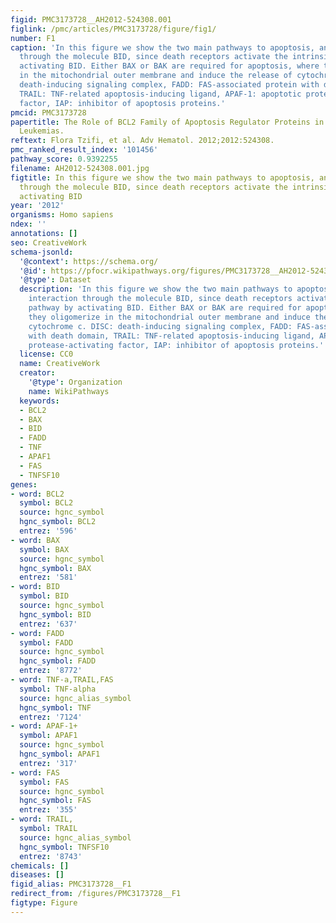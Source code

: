```yaml
---
figid: PMC3173728__AH2012-524308.001
figlink: /pmc/articles/PMC3173728/figure/fig1/
number: F1
caption: 'In this figure we show the two main pathways to apoptosis, and their interaction
  through the molecule BID, since death receptors activate the intrinsic pathway by
  activating BID. Either BAX or BAK are required for apoptosis, where they oligomerize
  in the mitochondrial outer membrane and induce the release of cytochrome c. DISC:
  death-inducing signaling complex, FADD: FAS-associated protein with death domain,
  TRAIL: TNF-related apoptosis-inducing ligand, APAF-1: apoptotic protease-activating
  factor, IAP: inhibitor of apoptosis proteins.'
pmcid: PMC3173728
papertitle: The Role of BCL2 Family of Apoptosis Regulator Proteins in Acute and Chronic
  Leukemias.
reftext: Flora Tzifi, et al. Adv Hematol. 2012;2012:524308.
pmc_ranked_result_index: '101456'
pathway_score: 0.9392255
filename: AH2012-524308.001.jpg
figtitle: In this figure we show the two main pathways to apoptosis, and their interaction
  through the molecule BID, since death receptors activate the intrinsic pathway by
  activating BID
year: '2012'
organisms: Homo sapiens
ndex: ''
annotations: []
seo: CreativeWork
schema-jsonld:
  '@context': https://schema.org/
  '@id': https://pfocr.wikipathways.org/figures/PMC3173728__AH2012-524308.001.html
  '@type': Dataset
  description: 'In this figure we show the two main pathways to apoptosis, and their
    interaction through the molecule BID, since death receptors activate the intrinsic
    pathway by activating BID. Either BAX or BAK are required for apoptosis, where
    they oligomerize in the mitochondrial outer membrane and induce the release of
    cytochrome c. DISC: death-inducing signaling complex, FADD: FAS-associated protein
    with death domain, TRAIL: TNF-related apoptosis-inducing ligand, APAF-1: apoptotic
    protease-activating factor, IAP: inhibitor of apoptosis proteins.'
  license: CC0
  name: CreativeWork
  creator:
    '@type': Organization
    name: WikiPathways
  keywords:
  - BCL2
  - BAX
  - BID
  - FADD
  - TNF
  - APAF1
  - FAS
  - TNFSF10
genes:
- word: BCL2
  symbol: BCL2
  source: hgnc_symbol
  hgnc_symbol: BCL2
  entrez: '596'
- word: BAX
  symbol: BAX
  source: hgnc_symbol
  hgnc_symbol: BAX
  entrez: '581'
- word: BID
  symbol: BID
  source: hgnc_symbol
  hgnc_symbol: BID
  entrez: '637'
- word: FADD
  symbol: FADD
  source: hgnc_symbol
  hgnc_symbol: FADD
  entrez: '8772'
- word: TNF-a,TRAIL,FAS
  symbol: TNF-alpha
  source: hgnc_alias_symbol
  hgnc_symbol: TNF
  entrez: '7124'
- word: APAF-1+
  symbol: APAF1
  source: hgnc_symbol
  hgnc_symbol: APAF1
  entrez: '317'
- word: FAS
  symbol: FAS
  source: hgnc_symbol
  hgnc_symbol: FAS
  entrez: '355'
- word: TRAIL,
  symbol: TRAIL
  source: hgnc_alias_symbol
  hgnc_symbol: TNFSF10
  entrez: '8743'
chemicals: []
diseases: []
figid_alias: PMC3173728__F1
redirect_from: /figures/PMC3173728__F1
figtype: Figure
---
```

